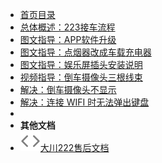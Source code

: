 
- [首页目录]()
- [总体概述：223接车流程](image-car-223)
- [图文指导：APP软件升级](image-upgrade)
- [图文指导：点烟器改成车载充电器](image-cigerate)
- [图文指导：娱乐屏插头安装说明](image-screen-circuit)
- [视频指导：倒车摄像头三根线束](video-backup-circuit)
- [解决：倒车摄像头不显示](fix-backup-show)
- [解决：连接 WIFI 时无法弹出键盘](fix-input)
- 
- **其他文档**
- [![222](assets/img/code.svg)大川222售后文档](https://nextcj.github.io/dc222)
